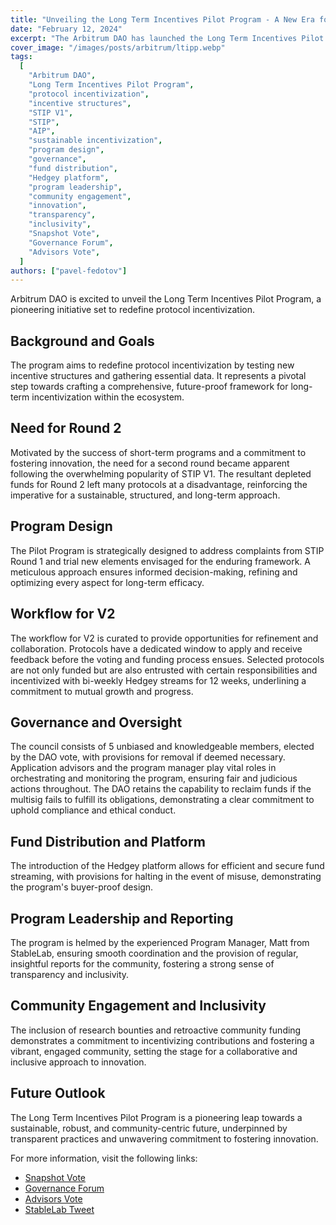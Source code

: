 ```yaml
---
title: "Unveiling the Long Term Incentives Pilot Program - A New Era for Protocol Incentivization"
date: "February 12, 2024"
excerpt: "The Arbitrum DAO has launched the Long Term Incentives Pilot Program to revolutionize protocol incentivization."
cover_image: "/images/posts/arbitrum/ltipp.webp"
tags:
  [
    "Arbitrum DAO",
    "Long Term Incentives Pilot Program",
    "protocol incentivization",
    "incentive structures",
    "STIP V1",
    "STIP",
    "AIP",
    "sustainable incentivization",
    "program design",
    "governance",
    "fund distribution",
    "Hedgey platform",
    "program leadership",
    "community engagement",
    "innovation",
    "transparency",
    "inclusivity",
    "Snapshot Vote",
    "Governance Forum",
    "Advisors Vote",
  ]
authors: ["pavel-fedotov"]
---
```


Arbitrum DAO is excited to unveil the Long Term Incentives Pilot Program, a pioneering initiative set to redefine protocol incentivization.

## Background and Goals

The program aims to redefine protocol incentivization by testing new incentive structures and gathering essential data. It represents a pivotal step towards crafting a comprehensive, future-proof framework for long-term incentivization within the ecosystem.

## Need for Round 2

Motivated by the success of short-term programs and a commitment to fostering innovation, the need for a second round became apparent following the overwhelming popularity of STIP V1. The resultant depleted funds for Round 2 left many protocols at a disadvantage, reinforcing the imperative for a sustainable, structured, and long-term approach.

## Program Design

The Pilot Program is strategically designed to address complaints from STIP Round 1 and trial new elements envisaged for the enduring framework. A meticulous approach ensures informed decision-making, refining and optimizing every aspect for long-term efficacy.

## Workflow for V2

The workflow for V2 is curated to provide opportunities for refinement and collaboration. Protocols have a dedicated window to apply and receive feedback before the voting and funding process ensues. Selected protocols are not only funded but are also entrusted with certain responsibilities and incentivized with bi-weekly Hedgey streams for 12 weeks, underlining a commitment to mutual growth and progress.

## Governance and Oversight

The council consists of 5 unbiased and knowledgeable members, elected by the DAO vote, with provisions for removal if deemed necessary. Application advisors and the program manager play vital roles in orchestrating and monitoring the program, ensuring fair and judicious actions throughout. The DAO retains the capability to reclaim funds if the multisig fails to fulfill its obligations, demonstrating a clear commitment to uphold compliance and ethical conduct.

## Fund Distribution and Platform

The introduction of the Hedgey platform allows for efficient and secure fund streaming, with provisions for halting in the event of misuse, demonstrating the program's buyer-proof design.

## Program Leadership and Reporting

The program is helmed by the experienced Program Manager, Matt from StableLab, ensuring smooth coordination and the provision of regular, insightful reports for the community, fostering a strong sense of transparency and inclusivity.

## Community Engagement and Inclusivity

The inclusion of research bounties and retroactive community funding demonstrates a commitment to incentivizing contributions and fostering a vibrant, engaged community, setting the stage for a collaborative and inclusive approach to innovation.

## Future Outlook

The Long Term Incentives Pilot Program is a pioneering leap towards a sustainable, robust, and community-centric future, underpinned by transparent practices and unwavering commitment to fostering innovation.

For more information, visit the following links:

- [Snapshot Vote](https://snapshot.org/#/arbitrumfoundation.eth/proposal/0x8112be08246466f870d0b91590fe99211f73d15cfdadac62ff3f1e6b2f74869a)
- [Governance Forum](https://forum.arbitrum.foundation/t/long-term-incentives-pilot-program/20223)
- [Advisors Vote](https://snapshot.org/#/arbitrumfoundation.eth/proposal/0x1e5052579c5ed931f90e03e59f34274ba0a006093a6eeeab65e5e4df552668cc)
- [StableLab Tweet](https://x.com/StableLab/status/1744801730951606405?s=20)
